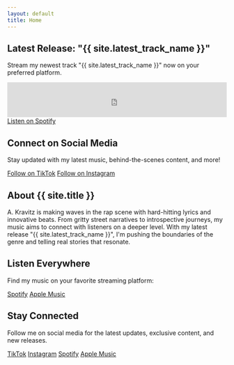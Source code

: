 ```yaml
---
layout: default
title: Home
---
```


<div class="content-section">
    <h2>Latest Release: "{{ site.latest_track_name }}"</h2>
    <p>Stream my newest track "{{ site.latest_track_name }}" now on your preferred platform.</p>
    <iframe src="https://open.spotify.com/embed/track/{{ site.latest_track_id }}" width="100%" height="80" frameBorder="0" allowtransparency="true" allow="encrypted-media"></iframe>
    <div class="button-group">
        <a href="https://open.spotify.com/track/{{ site.latest_track_id }}" class="btn" target="_blank">Listen on Spotify</a>
    </div>
</div>

<div class="content-section">
    <h2>Connect on Social Media</h2>
    <p>Stay updated with my latest music, behind-the-scenes content, and more!</p>
    <div class="button-group">
        <a href="https://www.tiktok.com/@akravitzmusic" class="btn" target="_blank">Follow on TikTok</a>
        <a href="https://www.instagram.com/akravitzmusic" class="btn" target="_blank">Follow on Instagram</a>
    </div>
    <!-- If you have a specific TikTok or Instagram post you want to feature, you can embed it here -->
</div>

<div class="content-section">
    <h2>About {{ site.title }}</h2>
    <p>A. Kravitz is making waves in the rap scene with hard-hitting lyrics and innovative beats. From gritty street narratives to introspective journeys, my music aims to connect with listeners on a deeper level. With my latest release "{{ site.latest_track_name }}", I'm pushing the boundaries of the genre and telling real stories that resonate.</p>
</div>

<div class="content-section">
    <h2>Listen Everywhere</h2>
    <p>Find my music on your favorite streaming platform:</p>
    <div class="social-links">
        <a href="https://open.spotify.com/artist/42l1bkQwYGfGjIEj2LMGEn" title="Spotify" target="_blank"><i class="fab fa-spotify"></i> Spotify</a>
        <a href="https://music.apple.com/us/artist/a-kravitz/404363729" title="Apple Music" target="_blank"><i class="fab fa-apple"></i> Apple Music</a>
    </div>
</div>

<div class="content-section">
    <h2>Stay Connected</h2>
    <p>Follow me on social media for the latest updates, exclusive content, and new releases.</p>
    <div class="social-links">
        <a href="https://www.tiktok.com/@akravitzmusic" title="TikTok" target="_blank"><i class="fab fa-tiktok"></i> TikTok</a>
        <a href="https://www.instagram.com/akravitzmusic" title="Instagram" target="_blank"><i class="fab fa-instagram"></i> Instagram</a>
        <a href="https://open.spotify.com/artist/42l1bkQwYGfGjIEj2LMGEn" title="Spotify" target="_blank"><i class="fab fa-spotify"></i> Spotify</a>
        <a href="https://music.apple.com/us/artist/a-kravitz/404363729" title="Apple Music" target="_blank"><i class="fab fa-apple"></i> Apple Music</a>
    </div>
</div>
